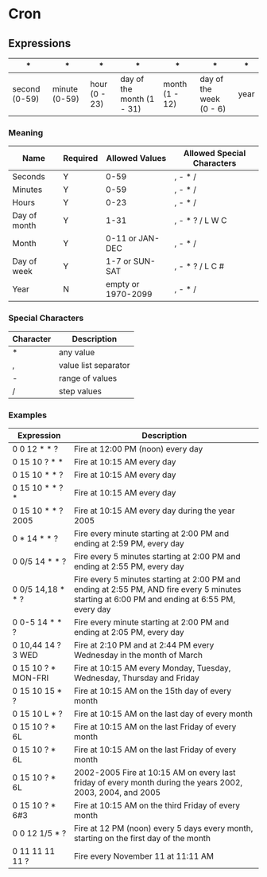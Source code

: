 # Cron

## Expressions

|\*|\*|\*|\*|\*|\*|\*
|-|-|-|-|-|-|-
|second (0-59)|minute (0-59)|hour (0 - 23)|day of the month (1 - 31)|month (1 - 12)|day of the week (0 - 6)|year

### Meaning

|Name|Required|Allowed Values|Allowed Special Characters
|-|-|-|-
|Seconds|Y|0-59|, - \* /
|Minutes|Y|0-59|, - \* /
|Hours|Y|0-23|, - \* /
|Day of month|Y|1-31|, - \* ? / L W C
|Month|Y|0-11 or JAN-DEC|, - \* /
|Day of week|Y|1-7 or SUN-SAT|, - \* ? / L C #
|Year|N|empty or 1970-2099|, - \* /

### Special Characters

|Character|Description
|-|-
|\*|any value
|,|value list separator
|-|range of values
|/|step values

### Examples

|Expression|Description
|-|-
|0 0 12 \* \* ?|Fire at 12:00 PM (noon) every day
|0 15 10 ? \* \*|Fire at 10:15 AM every day
|0 15 10 \* \* ?|Fire at 10:15 AM every day
|0 15 10 \* \* ? \*|Fire at 10:15 AM every day
|0 15 10 \* \* ? 2005|Fire at 10:15 AM every day during the year 2005
|0 \* 14 \* \* ?|Fire every minute starting at 2:00 PM and ending at 2:59 PM, every day
|0 0/5 14 \* \* ?|Fire every 5 minutes starting at 2:00 PM and ending at 2:55 PM, every day
|0 0/5 14,18 \* \* ?|Fire every 5 minutes starting at 2:00 PM and ending at 2:55 PM, AND fire every 5 minutes starting at 6:00 PM and ending at 6:55 PM, every day
|0 0-5 14 \* \* ?|Fire every minute starting at 2:00 PM and ending at 2:05 PM, every day
|0 10,44 14 ? 3 WED|Fire at 2:10 PM and at 2:44 PM every Wednesday in the month of March
|0 15 10 ? \* MON-FRI|Fire at 10:15 AM every Monday, Tuesday, Wednesday, Thursday and Friday
|0 15 10 15 \* ?|Fire at 10:15 AM on the 15th day of every month
|0 15 10 L \* ?|Fire at 10:15 AM on the last day of every month
|0 15 10 ? \* 6L|Fire at 10:15 AM on the last Friday of every month
|0 15 10 ? \* 6L|Fire at 10:15 AM on the last Friday of every month
|0 15 10 ? \* 6L|2002-2005 Fire at 10:15 AM on every last friday of every month during the years 2002, 2003, 2004, and 2005
|0 15 10 ? \* 6#3|Fire at 10:15 AM on the third Friday of every month
|0 0 12 1/5 \* ?|Fire at 12 PM (noon) every 5 days every month, starting on the first day of the month
|0 11 11 11 11 ?|Fire every November 11 at 11:11 AM
